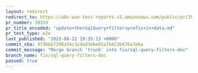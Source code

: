```yaml
---
layout: redirect
redirect_to: https://a8c-woo-test-reports.s3.amazonaws.com/public/pr/39319/e2e/index.html
pr_number: 39319
pr_title_encoded: "update+the+SqlQuery+filter+prefix+in+data.md"
pr_test_type: e2e
last_published: "2023-08-22 19:35:13 +0000"
commit_sha: 4736bb7298a54c3cdad3ebe05a7b423b476a7e6a
commit_message: "Merge branch 'trunk' into fix/sql-query-filters-doc"
branch_name: fix/sql-query-filters-doc
passed: true
---
```


